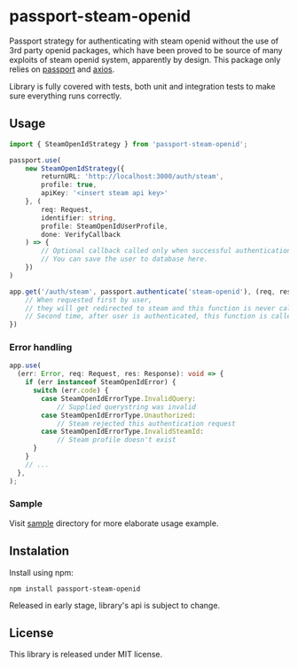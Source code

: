 # passport-steam-openid
Passport strategy for authenticating with steam openid without the use of 3rd party openid packages,
which have been proved to be source of many exploits of steam openid system, apparently by design.
This package only relies on [passport](https://www.passportjs.org/) and [axios](https://axios-http.com/).

Library is fully covered with tests, both unit and integration tests to make sure everything runs correctly.

## Usage
```ts
import { SteamOpenIdStrategy } from 'passport-steam-openid';

passport.use(
    new SteamOpenIdStrategy({
        returnURL: 'http://localhost:3000/auth/steam',
        profile: true,
        apiKey: '<insert steam api key>'
    }, (
        req: Request, 
        identifier: string, 
        profile: SteamOpenIdUserProfile, 
        done: VerifyCallback
    ) => {
        // Optional callback called only when successful authentication occurs
        // You can save the user to database here.
    })
)

app.get('/auth/steam', passport.authenticate('steam-openid'), (req, res) => {
    // When requested first by user,
    // they will get redirected to steam and this function is never called.
    // Second time, after user is authenticated, this function is called.
})
```

### Error handling
```ts
app.use(
  (err: Error, req: Request, res: Response): void => {
    if (err instanceof SteamOpenIdError) {
      switch (err.code) {
        case SteamOpenIdErrorType.InvalidQuery:
            // Supplied querystring was invalid
        case SteamOpenIdErrorType.Unauthorized:
            // Steam rejected this authentication request
        case SteamOpenIdErrorType.InvalidSteamId:
            // Steam profile doesn't exist
      }
    }
    // ...
  },
);
```

### Sample
Visit [sample](./sample) directory for more elaborate usage example.

## Instalation
Install using npm:
```
npm install passport-steam-openid
```
Released in early stage, library's api is subject to change.

## License
This library is released under MIT license.
